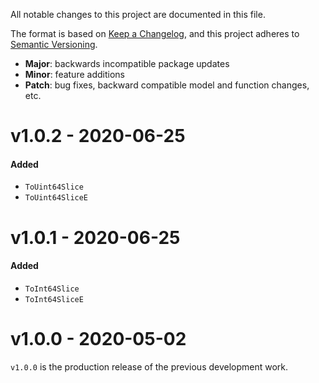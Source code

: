 All notable changes to this project are documented in this file.

The format is based on [Keep a Changelog](https://keepachangelog.com/en/1.0.0/), and this project adheres to [Semantic Versioning](https://semver.org/spec/v2.0.0.html).

- **Major**: backwards incompatible package updates
- **Minor**: feature additions
- **Patch**: bug fixes, backward compatible model and function changes, etc.

# v1.0.2 - 2020-06-25
#### Added
- `ToUint64Slice`
- `ToUint64SliceE`

# v1.0.1 - 2020-06-25
#### Added
- `ToInt64Slice`
- `ToInt64SliceE`

# v1.0.0 - 2020-05-02
`v1.0.0` is the production release of the previous development work.
